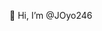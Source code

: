 👋 Hi, I’m @JOyo246


<!---
JOyo246/JOyo246 is a ✨ special ✨ repository because its `README.md` (this file) appears on your GitHub profile.
You can click the Preview link to take a look at your changes.
--->
